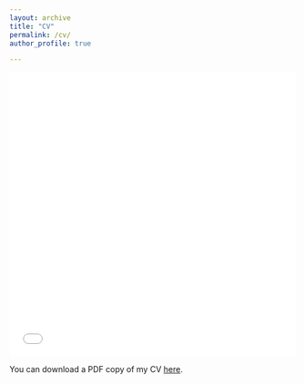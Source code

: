 ```yaml
---
layout: archive
title: "CV"
permalink: /cv/
author_profile: true

---
```


<iframe src="/files/pdf/Yushang_PhD_UB_CV.pdf" width="100%" height="500" frameborder="no" border="0" marginwidth="0" marginheight="0"></iframe>

You can download a PDF copy of my CV [here](/files/pdf/Yushang_PhD_UB_CV.pdf).
